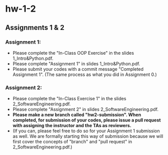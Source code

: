 # hw-1-2
## Assignments 1 &amp; 2

### Assignment 1:
- Please complete the "In-Class OOP Exercise" in the slides 1_Intro&Python.pdf.
- Please complete "Assignment 1" in slides 1_Intro&Python.pdf.
- Please submit your codes with a commit message "Completed Assignment 1". (The same process as what you did in Assignment 0.)

### Assignment 2:
- Please complete the "In-Class Exercise 1" in the slides 2_SoftwareEngineering.pdf.
- Please complete "Assignment 2" in slides 2_SoftwareEngineering.pdf.
- **Please make a new branch called "hw2-submission". When completed, for submission of your codes, please issue a pull request with assigning the instructor and the TAs as reviewers.** 
- (If you can, please feel free to do so for your Assignment 1 submission as well. We are formally starting this way of submission because we will first cover the concepts of "branch" and "pull request" in 2_SoftwareEngineering.pdf.)




